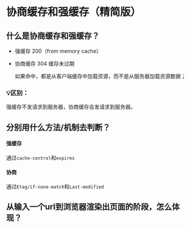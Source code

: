 # 协商缓存和强缓存（精简版）

## 什么是协商缓存和强缓存？

* 强缓存 200（from memory cache）
* 协商缓存 304 缓存未过期

  如果命中，都是从客户端缓存中加载资源，而不是从服务器加载资源数据；

### 💡区别：

强缓存不发请求到服务器，协商缓存会发请求到服务器。

## 分别用什么方法/机制去判断？

#### 强缓存

通过`cache-control`和`expires`

#### 协商

通过`Etag/if-none-match`和`Last-modified`

## 从输入一个url到浏览器渲染出页面的阶段，怎么体现？

